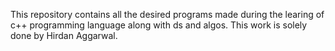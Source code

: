 This repository contains all the desired programs made during the learing of c++ programming language along with ds and algos.
This work is solely done by Hirdan Aggarwal.
